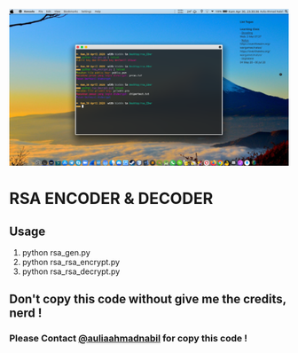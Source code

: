 ![SreenShot](https://github.com/BrondoL/RSA_EDer/blob/master/ScreenShot/SS.png)

# RSA ENCODER & DECODER

## Usage

1. python rsa_gen.py
2. python rsa_rsa_encrypt.py
3. python rsa_rsa_decrypt.py

## Don't copy this code without give me the credits, nerd !

### Please Contact [@auliaahmadnabil](https://www.instagram.com/auliaahmadnabil/) for copy this code !